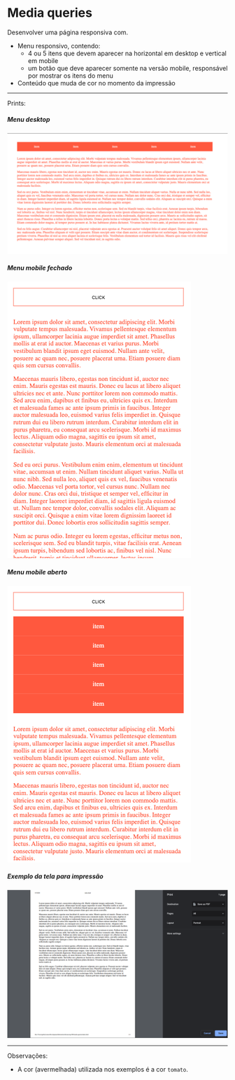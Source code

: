 # Media queries
Desenvolver uma página responsiva com.

- Menu responsivo, contendo:
    - 4 ou 5 itens que devem aparecer na horizontal em desktop e vertical em mobile
    - um botão que deve aparecer somente na versão mobile, responsável por mostrar os itens do menu
- Conteúdo que muda de cor no momento da impressão

---

Prints:
##### Menu desktop
![Menu Desktop](./images/desktop.png)

##### Menu mobile fechado
![Menu Mobile Fechado](./images/mobile-fechado.png)

##### Menu mobile aberto
![Menu Mobile Aberto](./images/mobile-aberto.png)

##### Exemplo da tela para impressão
![Impressão](./images/impressao.png)

---
Observações:
- A cor (avermelhada) utilizada nos exemplos é a cor `tomato`.